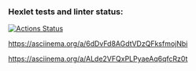 ### Hexlet tests and linter status:

[![Actions Status](https://github.com/Unt0ten/python-project-49/workflows/hexlet-check/badge.svg)](https://github.com/Unt0ten/python-project-49/actions)

https://asciinema.org/a/6dDvFd8AGdtVDzQFksfmojNbi

https://asciinema.org/a/ALde2VFQxPLPyaeAq6qfcRz0t
